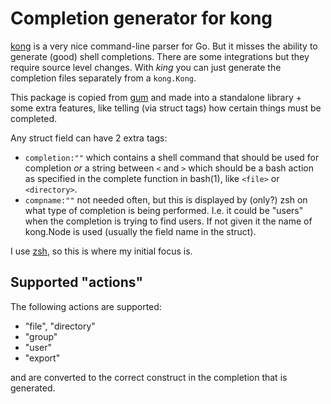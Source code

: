 # Completion generator for kong

[kong](https://github.com/alecthomas/kong) is a very nice command-line parser for Go. But it misses the
ability to generate (good) shell completions. There are some integrations but they require source level
changes. With _king_ you can just generate the completion files separately from a `kong.Kong`.

This package is copied from [gum](https://github.com/charmbracelet/gum) and made into a standalone library +
some extra features, like telling (via struct tags) how certain things must be completed.

Any struct field can have 2 extra tags:

- `completion:""` which contains a shell command that should be used for completion _or_ a string between
  `<` and `>` which should be a bash action as specified in the complete function in bash(1), like `<file>`
  or `<directory>`.
- `compname:""` not needed often, but this is displayed by (only?) zsh on what type of completion is being
  performed. I.e. it could be "users" when the completion is trying to find users. If not given it the name of
  kong.Node is used (usually the field name in the struct).

I use [zsh](https://zsh.org), so this is where my initial focus is.

## Supported "actions"

The following actions are supported:

- "file", "directory"
- "group"
- "user"
- "export"

and are converted to the correct construct in the completion that is generated.
